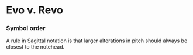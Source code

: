 # Evo v. Revo

### Symbol order

A rule in Sagittal notation is that larger alterations in pitch should always be closest to the notehead.

